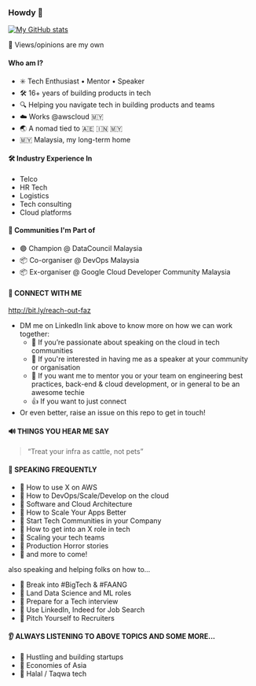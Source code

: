 
### Howdy 👋

[![My GitHub stats](https://github-readme-stats.vercel.app/api?username=thecloudranger)](https://github.com/anuraghazra/github-readme-stats)

🚧 Views/opinions are my own

#### Who am I?
- ✳️ Tech Enthusiast • Mentor • Speaker
- 🛠️ 16+ years of building products in tech
- 🔍 Helping you navigate tech in building products and teams
- ☁️ Works @awscloud 🇲🇾
- 🌏 A nomad tied to 🇦🇪 🇮🇳 🇲🇾
- 🇲🇾 Malaysia, my long-term home

#### 🛠️ Industry Experience In
- Telco
- HR Tech
- Logistics
- Tech consulting
- Cloud platforms

#### 🌱 Communities I'm Part of
- 🟣 Champion @ DataCouncil Malaysia  
- 📦 Co-organiser @ DevOps Malaysia
- 📦 Ex-organiser @ Google Cloud Developer Community Malaysia


#### 🔗 CONNECT WITH ME
http://bit.ly/reach-out-faz

- DM me on LinkedIn link above to know more on how we can work together:
  - 📣 If you’re passionate about speaking on the cloud in tech communities
  - 🎤 If you're interested in having me as a speaker at your community or organisation
  - 🌱 If you want me to mentor you or your team on engineering best practices, back-end & cloud development, or in general to be an awesome techie
  - 👍 If you want to just connect
- Or even better, raise an issue on this repo to get in touch!


#### 🔊 THINGS YOU HEAR ME SAY
> “Treat your infra as cattle, not pets”

#### 🎤 SPEAKING FREQUENTLY
- 📌 How to use X on AWS
- 📌 How to DevOps/Scale/Develop on the cloud
- 📌 Software and Cloud Architecture
- 📌 How to Scale Your Apps Better
- 📌 Start Tech Communities in your Company
- 📌 How to get into an X role in tech
- 📌 Scaling your tech teams
- 📌 Production Horror stories
- 📌 and more to come!

also speaking and helping folks on how to...
- 📌 Break into #BigTech & #FAANG
- 📌 Land Data Science and ML roles
- 📌 Prepare for a Tech interview
- 📌 Use LinkedIn, Indeed for Job Search
- 📌 Pitch Yourself to Recruiters


#### 👂 ALWAYS LISTENING TO ABOVE TOPICS AND SOME MORE...
- 📌 Hustling and building startups
- 📌 Economies of Asia
- 📌 Halal / Taqwa tech



<!--
**thecloudranger/thecloudranger** is a ✨ _special_ ✨ repository because its `README.md` (this file) appears on your GitHub profile.

Here are some ideas to get you started:

- 🔭 I’m currently working on ...
- 🌱 I’m currently learning ...
- 👯 I’m looking to collaborate on ...
- 🤔 I’m looking for help with ...
- 💬 Ask me about ...
- 📫 How to reach me: ...
- 😄 Pronouns: ...
- ⚡ Fun fact: ...
-->
